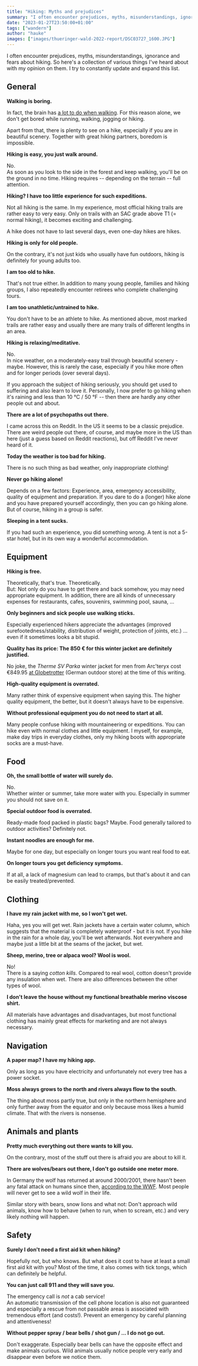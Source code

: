 ```yaml
---
title: "Hiking: Myths and prejudices"
summary: "I often encounter prejudices, myths, misunderstandings, ignorance and fears about hiking. So here's a collection of various things I've heard about with my opinion on them."
date: "2023-01-27T23:50:00+01:00"
tags: ["wandern"]
author: "hauke"
images: ["images/thueringer-wald-2022-report/DSC03727_1600.JPG"]
---
```


I often encounter prejudices, myths, misunderstandings, ignorance and fears about hiking. So here's a collection of various things I've heard about with my opinion on them.
I try to constantly update and expand this list.

## General

**Walking is boring.**

In fact, the brain has [a lot to do when walking](https://www.healthline.com/health/exercise-fitness/hiking-brain-benefits).
For this reason alone, we don't get bored while running, walking, jogging or hiking.

Apart from that, there is plenty to see on a hike, especially if you are in beautiful scenery.
Together with great hiking partners, boredom is impossible.

**Hiking is easy, you just walk around.**

No.<br>
As soon as you look to the side in the forest and keep walking, you'll be on the ground in no time.
Hiking requires -- depending on the terrain -- full attention.

**Hiking? I have too little experience for such expeditions.**

Not all hiking is the same.
In my experience, most official hiking trails are rather easy to very easy.
Only on trails with an SAC grade above T1 (= normal hiking), it becomes exciting and challenging.

A hike does not have to last several days, even one-day hikes are hikes.

**Hiking is only for old people.**

On the contrary, it's not just kids who usually have fun outdoors, hiking is definitely for young adults too.

**I am too old to hike.**

That's not true either.
In addition to many young people, families and hiking groups, I also repeatedly encounter retirees who complete challenging tours.

**I am too unathletic/untrained to hike.**

You don't have to be an athlete to hike.
As mentioned above, most marked trails are rather easy and usually there are many trails of different lengths in an area.

**Hiking is relaxing/meditative.**

No.<br>
In nice weather, on a moderately-easy trail through beautiful scenery - maybe.
However, this is rarely the case, especially if you hike more often and for longer periods (over several days).

If you approach the subject of hiking seriously, you should get used to suffering and also learn to love it.
Personally, I now prefer to go hiking when it's raining and less than 10 °C / 50 °F -- then there are hardly any other people out and about.

**There are a lot of psychopaths out there.**

I came across this on Reddit.
In the US it seems to be a classic prejudice.
There are weird people out there, of course, and maybe more in the US than here (just a guess based on Reddit reactions), but off Reddit I've never heard of it.

**Today the weather is too bad for hiking.**

There is no such thing as bad weather, only inappropriate clothing!

**Never go hiking alone!**

Depends on a few factors: Experience, area, emergency accessibility, quality of equipment and preparation.
If you dare to do a (longer) hike alone and you have prepared yourself accordingly, then you can go hiking alone.
But of course, hiking in a group is safer.

**Sleeping in a tent sucks.**

If you had such an experience, you did something wrong.
A tent is not a 5-star hotel, but in its own way a wonderful accommodation.

## Equipment

**Hiking is free.**

Theoretically, that's true. Theoretically.<br>
But: Not only do you have to get there and back somehow, you may need appropriate equipment.
In addition, there are all kinds of unnecessary expenses for restaurants, cafes, souvenirs, swimming pool, sauna, ...

**Only beginners and sick people use walking sticks.**

Especially experienced hikers appreciate the advantages (improved surefootedness/stability, distribution of weight, protection of joints, etc.) ... even if it sometimes looks a bit stupid.

**Quality has its price: The 850 € for this winter jacket are definitely justified.**

No joke, the *Therme SV Parka* winter jacket for men from Arc'teryx cost €849.95 [at Globetrotter](https://www.globetrotter.de/arcteryx-winterjacke-herren-therme-sv-parka-m-black-1250936) (German outdoor store) at the time of this writing.

**High-quality equipment is overrated.**

Many rather think of expensive equipment when saying this.
The higher quality equipment, the better, but it doesn't always have to be expensive.

**Without professional equipment you do not need to start at all.**

Many people confuse hiking with mountaineering or expeditions.
You can hike even with normal clothes and little equipment.
I myself, for example, make day trips in everyday clothes, only my hiking boots with appropriate socks are a must-have.

## Food

**Oh, the small bottle of water will surely do.**

No.<br>
Whether winter or summer, take more water with you.
Especially in summer you should not save on it.

**Special outdoor food is overrated.**

Ready-made food packed in plastic bags? Maybe.
Food generally tailored to outdoor activities? Definitely not.

**Instant noodles are enough for me.**

Maybe for one day, but especially on longer tours you want real food to eat.

**On longer tours you get deficiency symptoms.**

If at all, a lack of magnesium can lead to cramps, but that's about it and can be easily treated/prevented.

## Clothing

**I have my rain jacket with me, so I won't get wet.**

Haha, yes you will get wet.
Rain jackets have a certain water column, which suggests that the material is completely waterproof - but it is not.
If you hike in the rain for a whole day, you'll be wet afterwards.
Not everywhere and maybe just a little bit at the seams of the jacket, but wet.

**Sheep, merino, tree or alpaca wool? Wool is wool.**

No!<br>
There is a saying *cotton kills*.
Compared to real wool, cotton doesn't provide any insulation when wet.
There are also differences between the other types of wool.

**I don't leave the house without my functional breathable merino viscose shirt.**

All materials have advantages and disadvantages, but most functional clothing has mainly great effects for marketing and are not always necessary.

## Navigation

**A paper map? I have my hiking app.**

Only as long as you have electricity and unfortunately not every tree has a power socket.

**Moss always grows to the north and rivers always flow to the south.**

The thing about moss partly true, but only in the northern hemisphere and only further away from the equator and only because moss likes a humid climate.
That with the rivers is nonsense.

## Animals and plants

**Pretty much everything out there wants to kill you.**

On the contrary, most of the stuff out there is afraid *you* are about to kill it.

**There are wolves/bears out there, I don't go outside one meter more.**

In Germany the wolf has returned at around 2000/2001, there hasn't been any fatal attack on humans since then, [according to the WWF](https://www.wwf.de/fileadmin/fm-wwf/Publikationen-PDF/Deutschland/WWF-Studie-Angriffe-Woelfe-Menschen-2002-2020.pdf).
Most people will never get to see a wild wolf in their life.

Similar story with bears, snow lions and what not:
Don't approach wild animals, know how to behave (when to run, when to scream, etc.) and very likely nothing will happen.

## Safety

**Surely I don't need a first aid kit when hiking?**

Hopefully not, but who knows.
But what does it cost to have at least a small first aid kit with you?
Most of the time, it also comes with tick tongs, which can definitely be helpful.

**You can just call 911 and they will save you.**

The emergency call is *not* a cab service!<br>
An automatic transmission of the cell phone location is also not guaranteed and especially a rescue from not passable areas is associated with tremendous effort (and costs!).
Prevent an emergency by careful planning and attentiveness!

**Without pepper spray / bear bells / shot gun / ... I do not go out.**

Don't exaggerate.
Especially bear bells can have the opposite effect and make animals curious.
Wild animals usually notice people very early and disappear even before we notice them.
